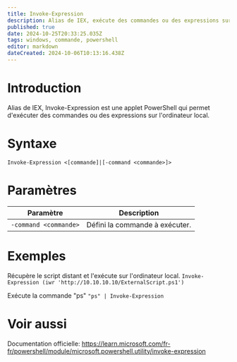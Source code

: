 ```yaml
---
title: Invoke-Expression
description: Alias de IEX, exécute des commandes ou des expressions sur l'ordinateur local.
published: true
date: 2024-10-25T20:33:25.035Z
tags: windows, commande, powershell
editor: markdown
dateCreated: 2024-10-06T10:13:16.438Z
---
```


# Introduction

Alias de IEX, Invoke-Expression est une applet PowerShell qui permet d'exécuter des commandes ou des expressions sur l'ordinateur local.

# Syntaxe

`Invoke-Expression <[commande]|[-command <commande>]>`

# Paramètres

| Paramètre             | Description                    |
| --------------------- | ------------------------------ |
| `-command <commande>` | Défini la commande à exécuter. |

# Exemples

Récupère le script distant et l'exécute sur l'ordinateur local.
`Invoke-Expression (iwr 'http://10.10.10.10/ExternalScript.ps1')`

Exécute la commande "ps"
`"ps" | Invoke-Expression`

# Voir aussi

Documentation officielle:
https://learn.microsoft.com/fr-fr/powershell/module/microsoft.powershell.utility/invoke-expression
